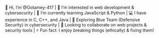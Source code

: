 👋 Hi, I’m @Gotamey-417
|
👀 I’m interested in web development & cybersecurity
|
🌱 I’m currently learning JavaScript & Python
|
💻 I have experience in C, C++, and Java
|
🔐 Exploring Blue Team (Defensive Security) in cybersecurity
|
💞 Looking to collaborate on web projects & security tools
|
⚡ Fun fact: I enjoy breaking things (ethically) & fixing them!
<!---
Gotamey-417/Gotamey-417 is a ✨ special ✨ repository because its `README.md` (this file) appears on your GitHub profile.
You can click the Preview link to take a look at your changes.
--->

